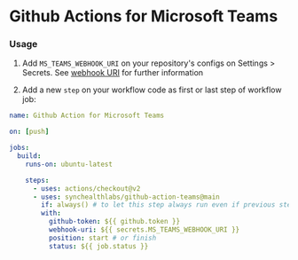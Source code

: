 # Github Actions for Microsoft Teams

### Usage

1. Add `MS_TEAMS_WEBHOOK_URI` on your repository's configs on Settings > Secrets. See [webhook URI](https://docs.microsoft.com/en-us/microsoftteams/platform/webhooks-and-connectors/how-to/add-incoming-webhook) for further information

2) Add a new `step` on your workflow code as first or last step of workflow job:

```yaml
name: Github Action for Microsoft Teams

on: [push]

jobs:
  build:
    runs-on: ubuntu-latest

    steps:
      - uses: actions/checkout@v2
      - uses: synchealthlabs/github-action-teams@main
        if: always() # to let this step always run even if previous step failed
        with:
          github-token: ${{ github.token }}
          webhook-uri: ${{ secrets.MS_TEAMS_WEBHOOK_URI }}
          position: start # or finish
          status: ${{ job.status }}
```
